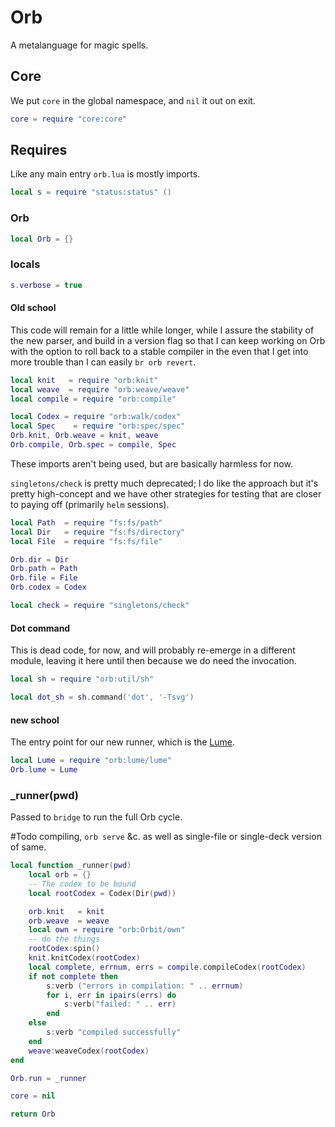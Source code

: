 # Orb


A metalanguage for magic spells\.


## Core

We put `core` in the global namespace, and `nil` it out on exit\.

```lua
core = require "core:core"
```

## Requires

Like any main entry `orb.lua` is mostly imports\.


```lua
local s = require "status:status" ()
```


### Orb

```lua
local Orb = {}
```


### locals

```lua
s.verbose = true
```


####  Old school

This code will remain for a little while longer, while I assure the stability
of the new parser, and build in a version flag so that I can keep working on
Orb with the option to roll back to a stable compiler in the even that I get
into more trouble than I can easily `br orb revert`\.

```lua
local knit   = require "orb:knit"
local weave  = require "orb:weave/weave"
local compile = require "orb:compile"

local Codex = require "orb:walk/codex"
local Spec    = require "orb:spec/spec"
Orb.knit, Orb.weave = knit, weave
Orb.compile, Orb.spec = compile, Spec
```

These imports aren't being used, but are basically harmless for now\.

`singletons/check` is pretty much deprecated; I do like the approach but it's
pretty high\-concept and we have other strategies for testing that are closer
to paying off \(primarily `helm` sessions\)\.

```lua
local Path  = require "fs:fs/path"
local Dir   = require "fs:fs/directory"
local File  = require "fs:fs/file"

Orb.dir = Dir
Orb.path = Path
Orb.file = File
Orb.codex = Codex

local check = require "singletons/check"
```


#### Dot command

This is dead code, for now, and will probably re\-emerge in a different
module, leaving it here until then because we do need the invocation\.

```lua
local sh = require "orb:util/sh"

local dot_sh = sh.command('dot', '-Tsvg')
```


#### new school

The entry point for our new runner, which is the [Lume](@:lume/lume)\.


```lua
local Lume = require "orb:lume/lume"
Orb.lume = Lume
```


### \_runner\(pwd\)

Passed to `bridge` to run the full Orb cycle\.

\#Todo
compiling, `orb serve` &c\. as well as single\-file or single\-deck version of
same\.

```lua
local function _runner(pwd)
    local orb = {}
    -- The codex to be bound
    local rootCodex = Codex(Dir(pwd))

    orb.knit   = knit
    orb.weave  = weave
    local own = require "orb:Orbit/own"
    -- do the things
    rootCodex:spin()
    knit.knitCodex(rootCodex)
    local complete, errnum, errs = compile.compileCodex(rootCodex)
    if not complete then
        s:verb ("errors in compilation: " .. errnum)
        for i, err in ipairs(errs) do
            s:verb("failed: " .. err)
        end
    else
        s:verb "compiled successfully"
    end
    weave:weaveCodex(rootCodex)
end

Orb.run = _runner

core = nil

return Orb
```
